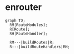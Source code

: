 # enrouter

```mermaid
graph TD;
  RM[RouteModules];
  R[Route];
  RH[RouteHandler];

  RM---|buildRoutes|R;
  R---|buildRouteHandlers|RH;
```

